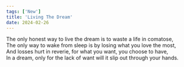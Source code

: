 ```yaml
---
tags: ['New']
title: 'Living The Dream'
date: 2024-02-26
---
```


The only honest way to live the dream is to waste a life in comatose,  
The only way to wake from sleep is by losing what you love the most,  
And losses hurt in reverie, for what you want, you choose to have,  
In a dream, only for the lack of want will it slip out through your hands.
